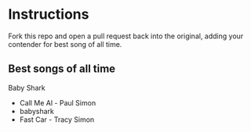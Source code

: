 # Instructions
Fork this repo and open a pull request back into the original, adding your contender for best song of all time.

## Best songs of all time

Baby Shark
* Call Me Al - Paul Simon
* babyshark
* Fast Car - Tracy Simon
